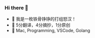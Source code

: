 ### Hi there 👋

<!--
**wjp2013/wjp2013** is a ✨ _special_ ✨ repository because its `README.md` (this file) appears on your GitHub profile.

Here are some ideas to get you started:

- 🔭 I’m currently working on ...
- 🌱 I’m currently learning ...
- 👯 I’m looking to collaborate on ...
- 🤔 I’m looking for help with ...
- 💬 Ask me about ...
- 📫 How to reach me: ...
- 😄 Pronouns: ...
- ⚡ Fun fact: ...
-->

- 🔭 我是一枚铁骨铮铮的打组怒汉！
- 🌱 5分翻译，4分摘抄，1分原创
- 👯 Mac, Programming, VSCode, Golang

